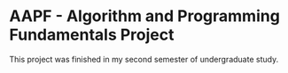 # AAPF - Algorithm and Programming Fundamentals Project
This project was finished in my second semester of undergraduate study.
